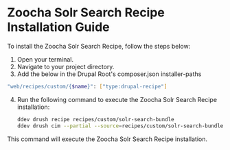 # Zoocha Solr Search Recipe Installation Guide

To install the Zoocha Solr Search Recipe, follow the steps below:

1. Open your terminal.
2. Navigate to your project directory.
3. Add the below in the Drupal Root's composer.json installer-paths
```sh
"web/recipes/custom/{$name}": ["type:drupal-recipe"]
```
4. Run the following command to execute the Zoocha Solr Search Recipe installation:

    ```sh
    ddev drush recipe recipes/custom/solr-search-bundle
    ddev drush cim --partial --source=recipes/custom/solr-search-bundle/config -y

    ```

This command will execute the Zoocha Solr Search Recipe installation.
